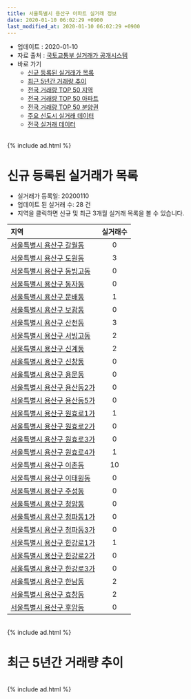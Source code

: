 ```yaml
---
title: 서울특별시 용산구 아파트 실거래 정보
date: 2020-01-10 06:02:29 +0900
last_modified_at: 2020-01-10 06:02:29 +0900
---
```


* 업데이트 : 2020-01-10
* 자료 출처 : [국토교통부 실거래가 공개시스템](http://rt.molit.go.kr)
* 바로 가기
    * [신규 등록된 실거래가 목록](#신규-등록된-실거래가-목록)
    * [최근 5년간 거래량 추이](#최근-5년간-거래량-추이)
    * [전국 거래량 TOP 50 지역](https://inasie.github.io/apt-trade-info/최근-3개월-전국에서-가장-거래가-많이-발생한-지역)
    * [전국 거래량 TOP 50 아파트](https://inasie.github.io/apt-trade-info/최근-3개월-전국에서-가장-거래가-많이-발생한-아파트)
    * [전국 거래량 TOP 50 분양권](https://inasie.github.io/apt-trade-info/최근-3개월-전국에서-가장-거래가-많이-발생한-분양권)
    * [주요 신도시 실거래 데이터](https://inasie.github.io/apt-trade-info/주요-신도시)
    * [전국 실거래 데이터](https://inasie.github.io/apt-trade-info/전국)

<br>
{% include ad.html %}
<br>

# 신규 등록된 실거래가 목록
* 실거래가 등록일: 20200110
* 업데이트 된 실거래 수: 28 건
* 지역을 클릭하면 신규 및 최근 3개월 실거래 목록을 볼 수 있습니다.


|지역|실거래수|
|:---|:---:|
|[서울특별시 용산구 갈월동](https://inasie.github.io/apt-trade-info/서울특별시-용산구-갈월동)|0|
|[서울특별시 용산구 도원동](https://inasie.github.io/apt-trade-info/서울특별시-용산구-도원동)|3|
|[서울특별시 용산구 동빙고동](https://inasie.github.io/apt-trade-info/서울특별시-용산구-동빙고동)|0|
|[서울특별시 용산구 동자동](https://inasie.github.io/apt-trade-info/서울특별시-용산구-동자동)|0|
|[서울특별시 용산구 문배동](https://inasie.github.io/apt-trade-info/서울특별시-용산구-문배동)|1|
|[서울특별시 용산구 보광동](https://inasie.github.io/apt-trade-info/서울특별시-용산구-보광동)|0|
|[서울특별시 용산구 산천동](https://inasie.github.io/apt-trade-info/서울특별시-용산구-산천동)|3|
|[서울특별시 용산구 서빙고동](https://inasie.github.io/apt-trade-info/서울특별시-용산구-서빙고동)|2|
|[서울특별시 용산구 신계동](https://inasie.github.io/apt-trade-info/서울특별시-용산구-신계동)|2|
|[서울특별시 용산구 신창동](https://inasie.github.io/apt-trade-info/서울특별시-용산구-신창동)|0|
|[서울특별시 용산구 용문동](https://inasie.github.io/apt-trade-info/서울특별시-용산구-용문동)|0|
|[서울특별시 용산구 용산동2가](https://inasie.github.io/apt-trade-info/서울특별시-용산구-용산동2가)|0|
|[서울특별시 용산구 용산동5가](https://inasie.github.io/apt-trade-info/서울특별시-용산구-용산동5가)|0|
|[서울특별시 용산구 원효로1가](https://inasie.github.io/apt-trade-info/서울특별시-용산구-원효로1가)|1|
|[서울특별시 용산구 원효로2가](https://inasie.github.io/apt-trade-info/서울특별시-용산구-원효로2가)|0|
|[서울특별시 용산구 원효로3가](https://inasie.github.io/apt-trade-info/서울특별시-용산구-원효로3가)|0|
|[서울특별시 용산구 원효로4가](https://inasie.github.io/apt-trade-info/서울특별시-용산구-원효로4가)|1|
|[서울특별시 용산구 이촌동](https://inasie.github.io/apt-trade-info/서울특별시-용산구-이촌동)|10|
|[서울특별시 용산구 이태원동](https://inasie.github.io/apt-trade-info/서울특별시-용산구-이태원동)|0|
|[서울특별시 용산구 주성동](https://inasie.github.io/apt-trade-info/서울특별시-용산구-주성동)|0|
|[서울특별시 용산구 청암동](https://inasie.github.io/apt-trade-info/서울특별시-용산구-청암동)|0|
|[서울특별시 용산구 청파동1가](https://inasie.github.io/apt-trade-info/서울특별시-용산구-청파동1가)|0|
|[서울특별시 용산구 청파동3가](https://inasie.github.io/apt-trade-info/서울특별시-용산구-청파동3가)|0|
|[서울특별시 용산구 한강로1가](https://inasie.github.io/apt-trade-info/서울특별시-용산구-한강로1가)|1|
|[서울특별시 용산구 한강로2가](https://inasie.github.io/apt-trade-info/서울특별시-용산구-한강로2가)|0|
|[서울특별시 용산구 한강로3가](https://inasie.github.io/apt-trade-info/서울특별시-용산구-한강로3가)|0|
|[서울특별시 용산구 한남동](https://inasie.github.io/apt-trade-info/서울특별시-용산구-한남동)|2|
|[서울특별시 용산구 효창동](https://inasie.github.io/apt-trade-info/서울특별시-용산구-효창동)|2|
|[서울특별시 용산구 후암동](https://inasie.github.io/apt-trade-info/서울특별시-용산구-후암동)|0|


<br>
{% include ad.html %}
<br>

# 최근 5년간 거래량 추이


<div style="width:100%;">
    <canvas id="deal_progress" height="200"></canvas>
</div>

<script>
new Chart(document.getElementById("deal_progress"), {
    type: 'line',
    data: {
        labels: ['201501','201502','201503','201504','201505','201506','201507','201508','201509','201510','201511','201512','201601','201602','201603','201604','201605','201606','201607','201608','201609','201610','201611','201612','201701','201702','201703','201704','201705','201706','201707','201708','201709','201710','201711','201712','201801','201802','201803','201804','201805','201806','201807','201808','201809','201810','201811','201812','201901','201902','201903','201904','201905','201906','201907','201908','201909','201910','201911','201912','202001'],
        datasets: [{
            label: '매매',
            pointRadius: 1,
            data: [158, 163, 290, 245, 188, 199, 201, 154, 158, 169, 141, 125, 108, 83, 161, 213, 311, 307, 275, 245, 298, 218, 128, 87, 71, 141, 206, 222, 457, 278, 312, 100, 142, 105, 164, 273, 404, 156, 187, 110, 120, 104, 189, 227, 107, 50, 79, 43, 24, 39, 48, 74, 105, 170, 186, 127, 138, 212, 181, 67, 3],
            borderColor: "rgba(255, 201, 14, 1)",
            backgroundColor: "rgba(255, 201, 14, 0.5)",
            fill: false,
            lineTension: 0
        },{
            label: '전월세',
            pointRadius: 1,
            data: [345, 336, 372, 348, 288, 294, 291, 246, 230, 298, 222, 250, 254, 261, 268, 255, 275, 259, 254, 275, 243, 311, 239, 317, 232, 339, 339, 280, 293, 324, 275, 287, 290, 260, 260, 315, 365, 280, 359, 300, 271, 304, 279, 302, 238, 333, 269, 284, 296, 272, 297, 270, 301, 266, 297, 344, 287, 328, 284, 141, 19],
            borderColor: "rgba(0, 141, 185, 1)",
            backgroundColor: "rgba(0, 141, 185, 0.5)",
            fill: false,
            lineTension: 0
        }
        ]
    },
    options: {
        responsive: true,
        title: {
            display: false
        },
        tooltips: {
            mode: 'index',
            intersect: false
        },
        hover: {
            mode: 'nearest',
            intersect: true
        },
        scales: {
            xAxes: [{
                display: true,
                scaleLabel: {
                    display: true,
                    labelString: '년/월'
                }
            }],
            yAxes: [{
                display: true,
                ticks: {
                    suggestedMin: 0,
                },
                scaleLabel: {
                    display: true,
                    labelString: '실거래 수'
                }
            }]
        }
    }
});

</script>


<br>
{% include ad.html %}
<br>

